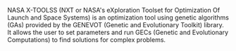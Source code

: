 NASA X-TOOLSS (NXT or NASA's eXploration Toolset for Optimization Of Launch and Space Systems) is an optimization tool using genetic algorithms (GAs) provided by the GENEVOT (Genetic and Evolutionary Toolkit) library.  It allows the user to set parameters and run GECs (Genetic and Evolutionary Computations) to find solutions for complex problems.